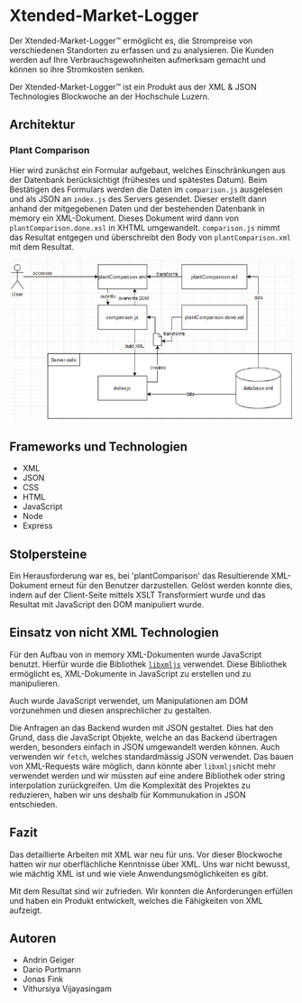 # Xtended-Market-Logger
Der Xtended-Market-Logger&trade; ermöglicht es, die Strompreise von verschiedenen Standorten zu erfassen und zu analysieren. Die Kunden werden auf Ihre Verbrauchsgewohnheiten aufmerksam gemacht und können so ihre Stromkosten senken. 

Der Xtended-Market-Logger&trade; ist ein Produkt aus der XML & JSON Technologies Blockwoche an der Hochschule Luzern.

## Architektur
### Plant Comparison
Hier wird zunächst ein Formular aufgebaut, welches Einschränkungen aus der Datenbank berücksichtigt (frühestes und spätestes Datum). Beim Bestätigen des Formulars werden die Daten im ```comparison.js``` ausgelesen und als JSON an ```index.js``` des Servers gesendet. Dieser erstellt dann anhand der mitgegebenen Daten und der bestehenden Datenbank in memory ein XML-Dokument. Dieses Dokument wird dann von ```plantComparison.done.xsl``` in XHTML umgewandelt. ```comparison.js``` nimmt das Resultat entgegen und überschreibt den Body von ```plantComparison.xml``` mit dem Resultat.

![alt text](documentation/images/comparison.png)

## Frameworks und Technologien
- XML
- JSON
- CSS
- HTML
- JavaScript
- Node
- Express

## Stolpersteine
Ein Herausforderung war es, bei 'plantComparison' das Resultierende XML-Dokument erneut für den Benutzer darzustellen. Gelöst werden konnte dies, indem auf der Client-Seite mittels XSLT Transformiert wurde und das Resultat mit JavaScript den DOM manipuliert wurde.

## Einsatz von nicht XML Technologien
Für den Aufbau von in memory XML-Dokumenten wurde JavaScript benutzt. Hierfür wurde die Bibliothek [`libxmljs`](https://www.npmjs.com/package/libxmljs) verwendet. Diese Bibliothek ermöglicht es, XML-Dokumente in JavaScript zu erstellen und zu manipulieren.

Auch wurde JavaScript verwendet, um Manipulationen am DOM vorzunehmen und diesen ansprechlicher zu gestalten.

Die Anfragen an das Backend wurden mit JSON gestaltet. Dies hat den Grund, dass die JavaScript Objekte, welche an das Backend übertragen werden, besonders einfach in JSON umgewandelt werden können. Auch verwenden wir ```fetch```, welches standardmässig JSON verwendet. Das bauen von XML-Requests wäre möglich, dann könnte aber ```libxmljs```nicht mehr verwendet werden und wir müssten auf eine andere Bibliothek oder string interpolation zurückgreifen. Um die Komplexität des Projektes zu reduzieren, haben wir uns deshalb für Kommunukation in JSON entschieden.

## Fazit
Das detaillierte Arbeiten mit XML war neu für uns. Vor dieser Blockwoche hatten wir nur oberflächliche Kenntnisse über XML. Uns war nicht bewusst, wie mächtig XML ist und wie viele Anwendungsmöglichkeiten es gibt.

Mit dem Resultat sind wir zufrieden. Wir konnten die Anforderungen erfüllen und haben ein Produkt entwickelt, welches die Fähigkeiten von XML aufzeigt.

## Autoren
- Andrin Geiger
- Dario Portmann
- Jonas Fink
- Vithursiya Vijayasingam